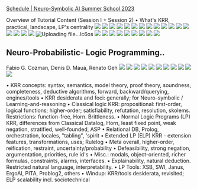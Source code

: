 [Schedule | Neuro-Symbolic AI Summer School 2023](https://neurosymbolic.github.io/nsss2023/schedule.html)

Overview of Tutorial Content (Session I + Session 2)
• What's KRR, practical, landscape, LP's centrality
![](https://i.imgur.com/tMlYmGp.png)
![](https://i.imgur.com/noKipEg.png)
![](https://i.imgur.com/7svoIPT.png)
![](https://i.imgur.com/XyFViMg.png)
![](https://i.imgur.com/EvbIIUY.png)
![](https://i.imgur.com/Q6qIbBM.png)
![](https://i.imgur.com/SBD702u.png)
![](https://i.imgur.com/2J50uqk.png)
![](https://i.imgur.com/v4UYUrd.png)
![](https://i.imgur.com/pOiJGrX.png)
![](https://i.imgur.com/ER0LxQN.png)
![](https://i.imgur.com/dvOvzbZ.png)
![](https://i.imgur.com/AwnRiHK.png)
![](https://i.imgur.com/Ih7uukH.png)
![](https://i.imgur.com/JSt81iL.png)
![](https://i.imgur.com/N42fd7r.png)
![](https://i.imgur.com/p4w9urT.png)
![Uploading file...lc6os]()
![](https://i.imgur.com/U8JwY2Y.png)
![](https://i.imgur.com/W6Xi982.png)
![](https://i.imgur.com/vDJewaL.png)
![](https://i.imgur.com/2jDfDMR.png)
![](https://i.imgur.com/OeE65oA.png)
![](https://i.imgur.com/xzchEMp.png)
![](https://i.imgur.com/k5ls0hV.png)
![](https://i.imgur.com/GM6oT94.png)
![](https://i.imgur.com/l6jvH0b.png)

## Neuro-Probabilistic- Logic Programming..
Fabio G. Cozman, Denis D. Mauá, Renato Geh
![](https://i.imgur.com/zccqboU.png)
![](https://i.imgur.com/7kYzvGZ.png)
![](https://i.imgur.com/lAF68lh.png)
![](https://i.imgur.com/3N035rj.png)
![](https://i.imgur.com/QPMTc6U.png)
![](https://i.imgur.com/MJs9fVZ.png)
![](https://i.imgur.com/TYt2vX7.png)
![](https://i.imgur.com/vJ4AYOc.png)
![](https://i.imgur.com/T2FbqOv.png)
![](https://i.imgur.com/zPI45hZ.png)
![](https://i.imgur.com/ehsaPCL.png)


• KRR concepts: syntax, semantics, model theory, proof theory, soundness, completeness,
deductive algorithms, forward, backward/querying, engines/tools
• KRR desiderata and foci: generally; for Neuro-symbolic / Learning-and-reasoning
• Classical logic KRR: propositional: first-order, logical functions; higher-order;
satisfiability, refutation, resolution, skolems. Restrictions: function-free, Horn. Brittleness.
• Normal Logic Programs (LP) KRR, differences from Classical
Datalog, Horn, least fixed point, weak negation, stratified, well-founded, ASP
• Relational DB, Prolog, orchestration, locales, "tabling", 'spirit
• Extended LP (ELP) KRR - extension features, transformations, uses; Rulelog
• Meta overall, higher-order, reification, restraint, uncertainty/probability
• Defeasibility, strong negation, argumentation, priorities, rule id's
• Misc.: modals, object-oriented, richer formulas, constraints, alarms, interfaces.
• Explainability, natural deduction. Restricted natural language, interpretability.
• LP Tools: XSB, SWI, Janus, ErgoAI, PITA, Problog2, others
• Windup: KRR/tools desiderata, revisited; ELP scalability incl. sociotechnical